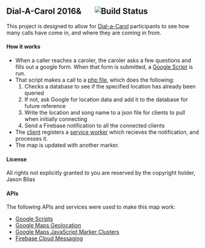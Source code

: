 ## Dial-A-Carol 2016& &nbsp;&nbsp;&nbsp;&nbsp;&nbsp;&nbsp;![Build Status](https://build.code.bilas.org/buildStatus/icon?job=Dial-A-Carol_2016)

This project is designed to allow for [Dial-a-Carol][dialacarol] participants to see how many calls have come in, and where they are coming in from.
#### How it works
* When a caller reaches a caroler, the caroler asks a few questions and fills out a google form. When that form is submitted, a [Google Script](google/Form%20Submission.gs) is run.
* That script makes a call to a [php file](backend/addcall.php), which does the following:
  1. Checks a database to see if the specified location has already been queried
  2. If not, ask Google for location data and add it to the database for future reference
  3. Write the location and song name to a json file for clients to pull when initially connecting
  4. Send a Firebase notification to all the connected clients
* The [client](proxy/index.html) registers a [service worker](proxy/firebase-messaging-sw.js) which recieves the notification, and processes it.
* The map is updated with another marker.

#### License
All rights not explicitly granted to you are reserved by the copyright holder, Jason Bilas

#### APIs
The following APIs and services were used to make this map work:
* [Google Scripts](https://developers.google.com/apps-script/)
* [Google Maps Geolocation](https://developers.google.com/maps/documentation/geolocation/intro)
* [Google Maps JavaScript Marker Clusters](https://developers.google.com/maps/documentation/javascript/marker-clustering)
* [Firebase Cloud Messaging](https://firebase.google.com/docs/cloud-messaging/)


[dialacarol]:http://www.housing.illinois.edu/living-options/residence-halls/undergraduate-halls/snyder/dial-a-carol